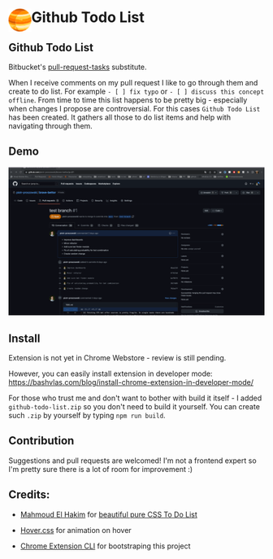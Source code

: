 # <img src="public/icons/icon_48.png" width="45" align="left"> Github Todo List

## Github Todo List
Bitbucket's [pull-request-tasks](https://bitbucket.org/blog/introducing-pull-request-tasks) substitute. 


When I receive comments on my pull request I like to go through them and create to do list. For example `- [ ] fix typo` or `- [ ] discuss this concept offline`. From time to time this list happens to be pretty big - especially when changes I propose are controversial. For this cases `Github Todo List` has been created. It gathers all those to do list items and help with navigating through them.

## Demo
![Demo](./demo.gif)

## Install

Extension is not yet in Chrome Webstore - review is still pending. 

However, you can easily install extension in developer mode: https://bashvlas.com/blog/install-chrome-extension-in-developer-mode/

For those who trust me and don't want to bother with build it itself - I added `github-todo-list.zip` so you don't need to build it yourself.
You can create such `.zip` by yourself by typing `npm run build`.

## Contribution

Suggestions and pull requests are welcomed! I'm not a frontend expert so I'm pretty sure there is a lot of room for improvement :) 

## Credits:
- [Mahmoud El Hakim](https://codepen.io/elhakimdev) for [beautiful pure CSS To Do List](https://codepen.io/elhakimdev/pen/qVyqvB)
- [Hover.css](https://ianlunn.github.io/Hover/) for animation on hover

- [Chrome Extension CLI](https://github.com/dutiyesh/chrome-extension-cli) for bootstraping this project


